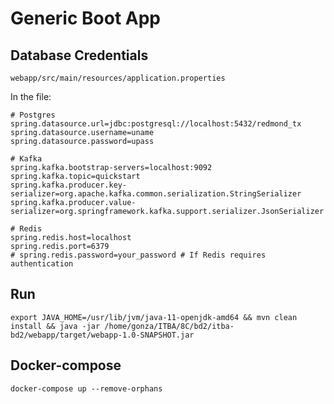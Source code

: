 # Generic Boot App

## Database Credentials 
`webapp/src/main/resources/application.properties`

In the file: 

```properties
# Postgres
spring.datasource.url=jdbc:postgresql://localhost:5432/redmond_tx
spring.datasource.username=uname
spring.datasource.password=upass

# Kafka
spring.kafka.bootstrap-servers=localhost:9092
spring.kafka.topic=quickstart
spring.kafka.producer.key-serializer=org.apache.kafka.common.serialization.StringSerializer
spring.kafka.producer.value-serializer=org.springframework.kafka.support.serializer.JsonSerializer

# Redis
spring.redis.host=localhost
spring.redis.port=6379
# spring.redis.password=your_password # If Redis requires authentication
```

## Run 
`export JAVA_HOME=/usr/lib/jvm/java-11-openjdk-amd64 && mvn clean install && java -jar /home/gonza/ITBA/8C/bd2/itba-bd2/webapp/target/webapp-1.0-SNAPSHOT.jar`

## Docker-compose 
`docker-compose up --remove-orphans`